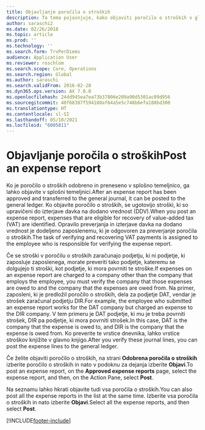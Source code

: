 ```yaml
---
title: Objavljanje poročila o stroških
description: Ta tema pojasnjuje, kako objaviti poročilo o stroških v glavni knjigi.
author: saraschi2
ms.date: 02/26/2018
ms.topic: article
ms.prod: ''
ms.technology: ''
ms.search.form: TrvPerDiems
audience: Application User
ms.reviewer: roschlom
ms.search.scope: Core, Operations
ms.search.region: Global
ms.author: saraschi
ms.search.validFrom: 2016-02-28
ms.dyn365.ops.version: AX 7.0.0
ms.openlocfilehash: 24dd945ea7ea73b37806e209a90d5301ac09d956
ms.sourcegitcommit: 40f68387f594180af64a5e5c748b6efa188bd300
ms.translationtype: HT
ms.contentlocale: sl-SI
ms.lasthandoff: 05/10/2021
ms.locfileid: "6005811"
---
```

# <a name="post-an-expense-report"></a><span data-ttu-id="96bf6-103">Objavljanje poročila o stroških</span><span class="sxs-lookup"><span data-stu-id="96bf6-103">Post an expense report</span></span>

<span data-ttu-id="96bf6-104">Ko je poročilo o stroških odobreno in preneseno v splošno temeljnico, ga lahko objavite v splošni temeljnici.</span><span class="sxs-lookup"><span data-stu-id="96bf6-104">After an expense report has been approved and transferred to the general journal, it can be posted to the general ledger.</span></span> <span data-ttu-id="96bf6-105">Ko objavite poročilo o stroških, se ugotovijo stroški, ki so upravičeni do izterjave davka na dodano vrednost (DDV).</span><span class="sxs-lookup"><span data-stu-id="96bf6-105">When you post an expense report, expenses that are eligible for recovery of value-added tax (VAT) are identified.</span></span> <span data-ttu-id="96bf6-106">Opravilo preverjanja in izterjave davka na dodano vrednost je dodeljeno zaposlenemu, ki je odgovoren za preverjanje poročila o stroških.</span><span class="sxs-lookup"><span data-stu-id="96bf6-106">The task of verifying and recovering VAT payments is assigned to the employee who is responsible for verifying the expense report.</span></span>

<span data-ttu-id="96bf6-107">Če se stroški v poročilu o stroških zaračunajo podjetju, ki ni podjetje, ki zaposluje zaposlenega, morate preveriti tako podjetje, kateremu se dolgujejo ti stroški, kot podjetje, ki mora povrniti te stroške.</span><span class="sxs-lookup"><span data-stu-id="96bf6-107">If expenses on an expense report are charged to a company other than the company that employs the employee, you must verify the company that those expenses are owed to and the company that the expenses are owed from.</span></span> <span data-ttu-id="96bf6-108">Na primer, zaposleni, ki je predložil poročilo o stroških, dela za podjetje DAT, vendar je strošek zaračunal podjetju DIR.</span><span class="sxs-lookup"><span data-stu-id="96bf6-108">For example, the employee who submitted an expense report works for the DAT company but charged an expense to the DIR company.</span></span> <span data-ttu-id="96bf6-109">V tem primeru je DAT podjetje, ki mu je treba povrniti strošek, DIR pa podjetje, ki mora povrniti strošek.</span><span class="sxs-lookup"><span data-stu-id="96bf6-109">In this case, DAT is the company that the expense is owed to, and DIR is the company that the expense is owed from.</span></span> <span data-ttu-id="96bf6-110">Ko preverite te vrstice dnevnika, lahko vrstice stroškov knjižite v glavno knjigo.</span><span class="sxs-lookup"><span data-stu-id="96bf6-110">After you verify these journal lines, you can post the expense lines to the general ledger.</span></span>

<span data-ttu-id="96bf6-111">Če želite objaviti poročilo o stroških, na strani **Odobrena poročila o stroških** izberite poročilo o stroških in nato v podoknu za dejanja izberite **Objavi**.</span><span class="sxs-lookup"><span data-stu-id="96bf6-111">To post an expense report, on the **Approved expense reports** page, select the expense report, and then, on the Action Pane, select **Post**.</span></span>

<span data-ttu-id="96bf6-112">Na seznamu lahko hkrati objavite tudi vsa poročila o stroških.</span><span class="sxs-lookup"><span data-stu-id="96bf6-112">You can also post all the expense reports in the list at the same time.</span></span> <span data-ttu-id="96bf6-113">Izberite vsa poročila o stroških in nato izberite **Objavi**.</span><span class="sxs-lookup"><span data-stu-id="96bf6-113">Select all the expense reports, and then select **Post**.</span></span>


[!INCLUDE[footer-include](../includes/footer-banner.md)]